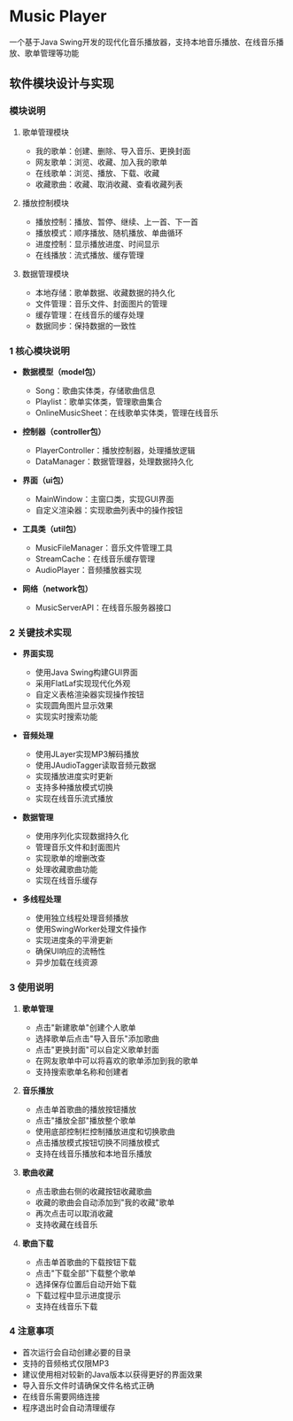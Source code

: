 # Music Player

一个基于Java Swing开发的现代化音乐播放器，支持本地音乐播放、在线音乐播放、歌单管理等功能

## 软件模块设计与实现

### 模块说明
1. 歌单管理模块
   - 我的歌单：创建、删除、导入音乐、更换封面
   - 网友歌单：浏览、收藏、加入我的歌单
   - 在线歌单：浏览、播放、下载、收藏
   - 收藏歌曲：收藏、取消收藏、查看收藏列表

2. 播放控制模块
   - 播放控制：播放、暂停、继续、上一首、下一首
   - 播放模式：顺序播放、随机播放、单曲循环
   - 进度控制：显示播放进度、时间显示
   - 在线播放：流式播放、缓存管理

3. 数据管理模块
   - 本地存储：歌单数据、收藏数据的持久化
   - 文件管理：音乐文件、封面图片的管理
   - 缓存管理：在线音乐的缓存处理
   - 数据同步：保持数据的一致性

### 1 核心模块说明
- **数据模型（model包）**
  - Song：歌曲实体类，存储歌曲信息
  - Playlist：歌单实体类，管理歌曲集合
  - OnlineMusicSheet：在线歌单实体类，管理在线音乐

- **控制器（controller包）**
  - PlayerController：播放控制器，处理播放逻辑
  - DataManager：数据管理器，处理数据持久化

- **界面（ui包）**
  - MainWindow：主窗口类，实现GUI界面
  - 自定义渲染器：实现歌曲列表中的操作按钮

- **工具类（util包）**
  - MusicFileManager：音乐文件管理工具
  - StreamCache：在线音乐缓存管理
  - AudioPlayer：音频播放器实现

- **网络（network包）**
  - MusicServerAPI：在线音乐服务器接口

### 2 关键技术实现
- **界面实现**
  - 使用Java Swing构建GUI界面
  - 采用FlatLaf实现现代化外观
  - 自定义表格渲染器实现操作按钮
  - 实现圆角图片显示效果
  - 实现实时搜索功能

- **音频处理**
  - 使用JLayer实现MP3解码播放
  - 使用JAudioTagger读取音频元数据
  - 实现播放进度实时更新
  - 支持多种播放模式切换
  - 实现在线音乐流式播放

- **数据管理**
  - 使用序列化实现数据持久化
  - 管理音乐文件和封面图片
  - 实现歌单的增删改查
  - 处理收藏歌曲功能
  - 实现在线音乐缓存

- **多线程处理**
  - 使用独立线程处理音频播放
  - 使用SwingWorker处理文件操作
  - 实现进度条的平滑更新
  - 确保UI响应的流畅性
  - 异步加载在线资源

### 3 使用说明
1. **歌单管理**
   - 点击"新建歌单"创建个人歌单
   - 选择歌单后点击"导入音乐"添加歌曲
   - 点击"更换封面"可以自定义歌单封面
   - 在网友歌单中可以将喜欢的歌单添加到我的歌单
   - 支持搜索歌单名称和创建者

2. **音乐播放**
   - 点击单首歌曲的播放按钮播放
   - 点击"播放全部"播放整个歌单
   - 使用底部控制栏控制播放进度和切换歌曲
   - 点击播放模式按钮切换不同播放模式
   - 支持在线音乐播放和本地音乐播放

3. **歌曲收藏**
   - 点击歌曲右侧的收藏按钮收藏歌曲
   - 收藏的歌曲会自动添加到"我的收藏"歌单
   - 再次点击可以取消收藏
   - 支持收藏在线音乐

4. **歌曲下载**
   - 点击单首歌曲的下载按钮下载
   - 点击"下载全部"下载整个歌单
   - 选择保存位置后自动开始下载
   - 下载过程中显示进度提示
   - 支持在线音乐下载

### 4 注意事项
- 首次运行会自动创建必要的目录
- 支持的音频格式仅限MP3
- 建议使用相对较新的Java版本以获得更好的界面效果
- 导入音乐文件时请确保文件名格式正确
- 在线音乐需要网络连接
- 程序退出时会自动清理缓存

